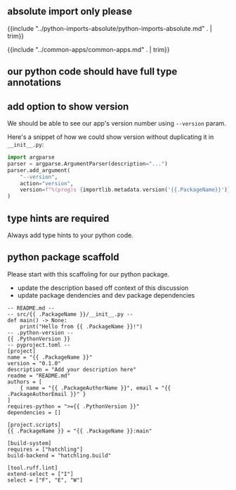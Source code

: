 ## absolute import only please

{{include "../python-imports-absolute/python-imports-absolute.md" . | trim}}

{{include "../common-apps/common-apps.md" . | trim}}

## our python code should have full type annotations

## add option to show version

We should be able to see our app's version number using `--version` param.

Here's a snippet of how we could show version without duplicating it in `__init__.py`:

```python
import argparse
parser = argparse.ArgumentParser(description="...")
parser.add_argument(
    "--version",
    action="version",
    version=f"%(prog)s {importlib.metadata.version('{{.PackageName}}')}"
)
```

## type hints are required

Always add type hints to your python code.

## python package scaffold

Please start with this scaffoling for our python package.

- update the description based off context of this discussion
- update package dendencies and dev package dependencies

```txtar
-- README.md --
-- src/{{ .PackageName }}/__init__.py --
def main() -> None:
    print("Hello from {{ .PackageName }}!")
-- .python-version --
{{ .PythonVersion }}
-- pyproject.toml --
[project]
name = "{{ .PackageName }}"
version = "0.1.0"
description = "Add your description here"
readme = "README.md"
authors = [
    { name = "{{ .PackageAuthorName }}", email = "{{ .PackageAuthorEmail }}" }
]
requires-python = ">={{ .PythonVersion }}"
dependencies = []

[project.scripts]
{{ .PackageName }} = "{{ .PackageName }}:main"

[build-system]
requires = ["hatchling"]
build-backend = "hatchling.build"

[tool.ruff.lint]
extend-select = ["I"]
select = ["F", "E", "W"]
```

